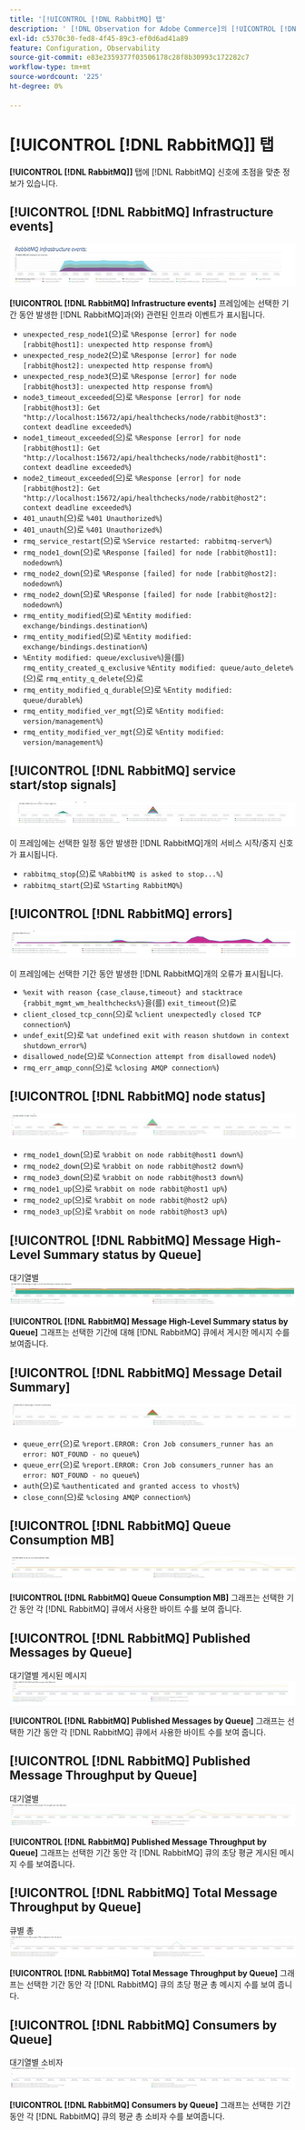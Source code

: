 ```yaml
---
title: '[!UICONTROL [!DNL RabbitMQ] 탭'
description: ' [!DNL Observation for Adobe Commerce]의 [!UICONTROL [!DNL RabbitMQ] 탭에 대해 알아봅니다.'
exl-id: c5370c30-fed8-4f45-89c3-ef0d6ad41a89
feature: Configuration, Observability
source-git-commit: e83e2359377f03506178c28f8b30993c172282c7
workflow-type: tm+mt
source-wordcount: '225'
ht-degree: 0%

---
```


# [!UICONTROL [!DNL RabbitMQ]] 탭

**[!UICONTROL [!DNL RabbitMQ]]** 탭에 [!DNL RabbitMQ] 신호에 초점을 맞춘 정보가 있습니다.

## [!UICONTROL [!DNL RabbitMQ] Infrastructure events]

![[!DNL RabbitMQ] 인프라 이벤트](../../assets/tools/observation-for-adobe-commerce/rabbitmq-tab-1.jpeg)

**[!UICONTROL [!DNL RabbitMQ] Infrastructure events]** 프레임에는 선택한 기간 동안 발생한 [!DNL RabbitMQ]과(와) 관련된 인프라 이벤트가 표시됩니다.

* `unexpected_resp_node1`(으)로 `%Response [error] for node [rabbit@host1]: unexpected http response from%`)
* `unexpected_resp_node2`(으)로 `%Response [error] for node [rabbit@host2]: unexpected http response from%`)
* `unexpected_resp_node3`(으)로 `%Response [error] for node [rabbit@host3]: unexpected http response from%`)
* `node3_timeout_exceeded`(으)로 `%Response [error] for node [rabbit@host3]: Get "http://localhost:15672/api/healthchecks/node/rabbit@host3": context deadline exceeded%`)
* `node1_timeout_exceeded`(으)로 `%Response [error] for node [rabbit@host1]: Get "http://localhost:15672/api/healthchecks/node/rabbit@host1": context deadline exceeded%`)
* `node2_timeout_exceeded`(으)로 `%Response [error] for node [rabbit@host2]: Get "http://localhost:15672/api/healthchecks/node/rabbit@host2": context deadline exceeded%`)
* `401_unauth`(으)로 `%401 Unauthorized%`)
* `401_unauth`(으)로 `%401 Unauthorized%`)
* `rmq_service_restart`(으)로 `%Service restarted: rabbitmq-server%`)
* `rmq_node1_down`(으)로 `%Response [failed] for node [rabbit@host1]: nodedown%`)
* `rmq_node2_down`(으)로 `%Response [failed] for node [rabbit@host2]: nodedown%`)
* `rmq_node2_down`(으)로 `%Response [failed] for node [rabbit@host2]: nodedown%`)
* `rmq_entity_modified`(으)로 `%Entity modified: exchange/bindings.destination%`)
* `rmq_entity_modified`(으)로 `%Entity modified: exchange/bindings.destination%`)
* `%Entity modified: queue/exclusive%`)을(를) `rmq_entity_created_q_exclusive` `%Entity modified: queue/auto_delete%`(으)로 `rmq_entity_q_delete`(으)로
* `rmq_entity_modified_q_durable`(으)로 `%Entity modified: queue/durable%`)
* `rmq_entity_modified_ver_mgt`(으)로 `%Entity modified: version/management%`)
* `rmq_entity_modified_ver_mgt`(으)로 `%Entity modified: version/management%`)

## [!UICONTROL [!DNL RabbitMQ] service start/stop signals]

![[!DNL RabbitMQ] 서비스 시작/중지 신호](../../assets/tools/observation-for-adobe-commerce/rabbitmq-tab-2.jpeg)

이 프레임에는 선택한 일정 동안 발생한 [!DNL RabbitMQ]개의 서비스 시작/중지 신호가 표시됩니다.

* `rabbitmq_stop`(으)로 `%RabbitMQ is asked to stop...%`)
* `rabbitmq_start`(으)로 `%Starting RabbitMQ%`)

## [!UICONTROL [!DNL RabbitMQ] errors]

![[!DNL RabbitMQ]개 오류](../../assets/tools/observation-for-adobe-commerce/rabbitmq-tab-3.jpeg)

이 프레임에는 선택한 기간 동안 발생한 [!DNL RabbitMQ]개의 오류가 표시됩니다.

* `%exit with reason {case_clause,timeout} and stacktrace {rabbit_mgmt_wm_healthchecks%}`을(를) `exit_timeout`(으)로
* `client_closed_tcp_conn`(으)로 `%client unexpectedly closed TCP connection%`)
* `undef_exit`(으)로 `%at undefined exit with reason shutdown in context shutdown_error%`)
* `disallowed_node`(으)로 `%Connection attempt from disallowed node%`)
* `rmq_err_amqp_conn`(으)로 `%closing AMQP connection%`)

## [!UICONTROL [!DNL RabbitMQ] node status]

![[!DNL RabbitMQ] 노드 상태](../../assets/tools/observation-for-adobe-commerce/rabbitmq-tab-4.jpeg)

* `rmq_node1_down`(으)로 `%rabbit on node rabbit@host1 down%`)
* `rmq_node2_down`(으)로 `%rabbit on node rabbit@host2 down%`)
* `rmq_node3_down`(으)로 `%rabbit on node rabbit@host3 down%`)
* `rmq_node1_up`(으)로 `%rabbit on node rabbit@host1 up%`)
* `rmq_node2_up`(으)로 `%rabbit on node rabbit@host2 up%`)
* `rmq_node3_up`(으)로 `%rabbit on node rabbit@host3 up%`)

## [!UICONTROL [!DNL RabbitMQ] Message High-Level Summary status by Queue]

대기열별 ![[!DNL RabbitMQ] 메시지 높은 수준의 요약 상태](../../assets/tools/observation-for-adobe-commerce/rabbitmq-tab-5.jpeg)

**[!UICONTROL [!DNL RabbitMQ] Message High-Level Summary status by Queue]** 그래프는 선택한 기간에 대해 [!DNL RabbitMQ] 큐에서 게시한 메시지 수를 보여줍니다.

## [!UICONTROL [!DNL RabbitMQ] Message Detail Summary]

![[!DNL RabbitMQ] 메시지 세부 정보 요약](../../assets/tools/observation-for-adobe-commerce/rabbitmq-tab-6.jpeg)

* `queue_err`(으)로 `%report.ERROR: Cron Job consumers_runner has an error: NOT_FOUND - no queue%`)
* `queue_err`(으)로 `%report.ERROR: Cron Job consumers_runner has an error: NOT_FOUND - no queue%`)
* `auth`(으)로 `%authenticated and granted access to vhost%`)
* `close_conn`(으)로 `%closing AMQP connection%`)

## [!UICONTROL [!DNL RabbitMQ] Queue Consumption MB]

![[!DNL RabbitMQ] 큐 사용량 MB](../../assets/tools/observation-for-adobe-commerce/rabbitmq-tab-7.jpeg)

**[!UICONTROL [!DNL RabbitMQ] Queue Consumption MB]** 그래프는 선택한 기간 동안 각 [!DNL RabbitMQ] 큐에서 사용한 바이트 수를 보여 줍니다.

## [!UICONTROL [!DNL RabbitMQ] Published Messages by Queue]

대기열별 게시된 메시지 ![[!DNL RabbitMQ]개](../../assets/tools/observation-for-adobe-commerce/rabbitmq-tab-8.jpeg)

**[!UICONTROL [!DNL RabbitMQ] Published Messages by Queue]** 그래프는 선택한 기간 동안 각 [!DNL RabbitMQ] 큐에서 사용한 바이트 수를 보여 줍니다.

## [!UICONTROL [!DNL RabbitMQ] Published Message Throughput by Queue]

대기열별 ![[!DNL RabbitMQ] 게시된 메시지 처리량](../../assets/tools/observation-for-adobe-commerce/rabbitmq-tab-9.jpeg)

**[!UICONTROL [!DNL RabbitMQ] Published Message Throughput by Queue]** 그래프는 선택한 기간 동안 각 [!DNL RabbitMQ] 큐의 초당 평균 게시된 메시지 수를 보여줍니다.

## [!UICONTROL [!DNL RabbitMQ] Total Message Throughput by Queue]

큐별 총 ![[!DNL RabbitMQ]개 메시지 처리량](../../assets/tools/observation-for-adobe-commerce/rabbitmq-tab-10.jpeg)

**[!UICONTROL [!DNL RabbitMQ] Total Message Throughput by Queue]** 그래프는 선택한 기간 동안 각 [!DNL RabbitMQ] 큐의 초당 평균 총 메시지 수를 보여 줍니다.

## [!UICONTROL [!DNL RabbitMQ] Consumers by Queue]

대기열별 소비자 ![[!DNL RabbitMQ]명](../../assets/tools/observation-for-adobe-commerce/rabbitmq-tab-11.jpeg)

**[!UICONTROL [!DNL RabbitMQ] Consumers by Queue]** 그래프는 선택한 기간 동안 각 [!DNL RabbitMQ] 큐의 평균 총 소비자 수를 보여줍니다.
